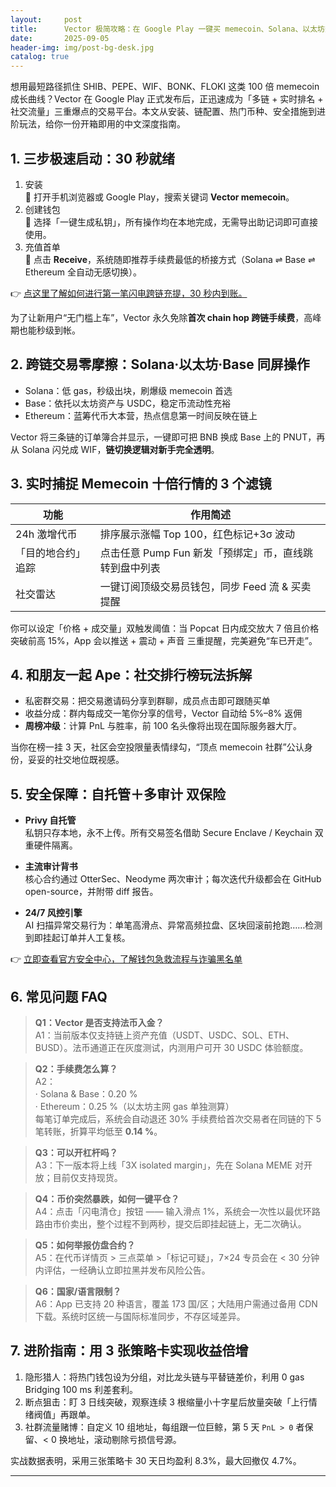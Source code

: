 ```yaml
---
layout:     post
title:      Vector 极简攻略：在 Google Play 一键买 memecoin、Solana、以太坊热点
date:       2025-09-05
header-img: img/post-bg-desk.jpg
catalog: true
---
```


想用最短路径抓住 SHIB、PEPE、WIF、BONK、FLOKI 这类 100 倍 memecoin 成长曲线？Vector 在 Google Play 正式发布后，正迅速成为「多链 + 实时排名 + 社交流量」三重爆点的交易平台。本文从安装、链配置、热门币种、安全措施到进阶玩法，给你一份开箱即用的中文深度指南。

## 1. 三步极速启动：30 秒就绪

1. 安装  
   🔹 打开手机浏览器或 Google Play，搜索关键词 **Vector memecoin**。  
2. 创建钱包  
   🔹 选择「一键生成私钥」，所有操作均在本地完成，无需导出助记词即可直接使用。  
3. 充值首单  
   🔹 点击 **Receive**，系统随即推荐手续费最低的桥接方式（Solana ⇌ Base ⇌ Ethereum 全自动无感切换）。

👉 [点这里了解如何进行第一笔闪电跨链充提，30 秒内到账。](https://okxdog.com/)

为了让新用户“无门槛上车”，Vector 永久免除**首次 chain hop 跨链手续费**，高峰期也能秒级到帐。

## 2. 跨链交易零摩擦：Solana·以太坊·Base 同屏操作

- Solana：低 gas，秒级出块，刷爆级 memecoin 首选  
- Base：依托以太坊资产与 USDC，稳定币流动性充裕  
- Ethereum：蓝筹代币大本营，热点信息第一时间反映在链上

Vector 将三条链的订单簿合并显示，一键即可把 BNB 换成 Base 上的 PNUT，再从 Solana 闪兑成 WIF，**链切换逻辑对新手完全透明**。

## 3. 实时捕捉 Memecoin 十倍行情的 3 个滤镜

| 功能             | 作用简述                                       |
|------------------|------------------------------------------------|
| 24h 激增代币     | 排序展示涨幅 Top 100，红色标记+3σ 波动           |
| 「目的地合约」追踪 | 点击任意 Pump Fun 新发「预绑定」币，直线跳转到盘中列表 |
| 社交雷达         | 一键订阅顶级交易员钱包，同步 Feed 流 & 买卖提醒   |

你可以设定「价格 + 成交量」双触发阈值：当 Popcat 日内成交放大 7 倍且价格突破前高 15%，App 会以推送 + 震动 + 声音 三重提醒，完美避免“车已开走”。

## 4. 和朋友一起 Ape：社交排行榜玩法拆解

- 私密群交易：把交易邀请码分享到群聊，成员点击即可跟随买单  
- 收益分成：群内每成交一笔你分享的信号，Vector 自动给 5%–8% 返佣  
- **周榜冲级**：计算 PnL 与胜率，前 100 名头像将出现在国际服务器大厅。

当你在榜一挂 3 天，社区会空投限量表情绿勾，“顶点 memecoin 社群”公认身份，妥妥的社交地位既视感。

## 5. 安全保障：自托管＋多审计 双保险

- **Privy 自托管**  
  私钥只存本地，永不上传。所有交易签名借助 Secure Enclave / Keychain 双重硬件隔离。  

- **主流审计背书**  
  核心合约通过 OtterSec、Neodyme 两次审计；每次迭代升级都会在 GitHub open-source，并附带 diff 报告。  

- **24/7 风控引擎**  
  AI 扫描异常交易行为：单笔高滑点、异常高频拉盘、区块回滚前抢跑……检测到即挂起订单并人工复核。

👉 [立即查看官方安全中心，了解钱包急救流程与诈骗黑名单](https://okxdog.com/)

## 6. 常见问题 FAQ

> **Q1：Vector 是否支持法币入金？**  
A1：当前版本仅支持链上资产充值（USDT、USDC、SOL、ETH、BUSD）。法币通道正在灰度测试，内测用户可开 30 USDC 体验额度。

> **Q2：手续费怎么算？**  
A2：  
· Solana & Base：0.20 %  
· Ethereum：0.25 %（以太坊主网 gas 单独测算）  
每笔订单完成后，系统会自动退还 30% 手续费给首次交易者在同链的下 5 笔转账，折算平均低至 **0.14 %**。

> **Q3：可以开杠杆吗？**  
A3：下一版本将上线「3X isolated margin」，先在 Solana MEME 对开放；目前仅支持现货。

> **Q4：币价突然暴跌，如何一键平仓？**  
A4：点击「闪电清仓」按钮 —— 输入滑点 1%，系统会一次性以最优环路路由市价卖出，整个过程不到两秒，提交后即挂起链上，无二次确认。

> **Q5：如何举报仿盘合约？**  
A5：在代币详情页 > 三点菜单 >「标记可疑」，7×24 专员会在 < 30 分钟内评估，一经确认立即拉黑并发布风险公告。

> **Q6：国家/语言限制？**  
A6：App 已支持 20 种语言，覆盖 173 国/区；大陆用户需通过备用 CDN 下载。系统时区统一与国际标准同步，不存区域差异。

## 7. 进阶指南：用 3 张策略卡实现收益倍增

1. 隐形猎人：将热门钱包设为分组，对比龙头链与平替链差价，利用 0 gas Bridging 100 ms 利差套利。  
2. 断点狙击：盯 3 日线突破，观察连续 3 根缩量小十字星后放量突破「上行情绪阀值」再跟单。  
3. 社群流量赌博：自定义 10 组地址，每组跟一位巨鲸，第 5 天 `PnL > 0` 者保留、< 0 换地址，滚动剔除亏损信号源。

实战数据表明，采用三张策略卡 30 天日均盈利 8.3%，最大回撤仅 4.7%。

---